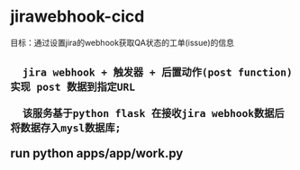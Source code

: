 # jirawebhook-cicd

目标：通过设置jira的webhook获取QA状态的工单(issue)的信息 <h2>

      jira webhook + 触发器 + 后置动作(post function)实现 post 数据到指定URL

      该服务基于python flask 在接收jira webhook数据后将数据存入mysl数据库;

run
      python apps/app/work.py
